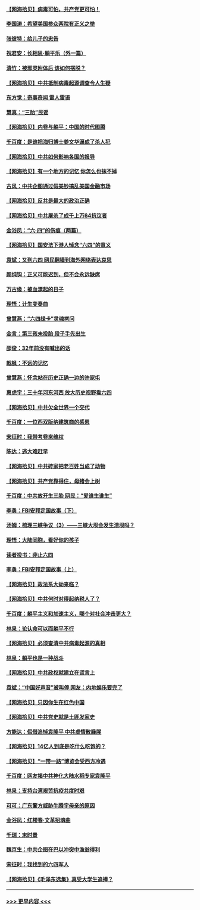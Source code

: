 #### [【网海拾贝】病毒可怕，共产党更可怕！](../pages/nsc993/n13020728.md?t=06151152) 
#### [李国涛：希望美国参众两院有正义之举](../pages/nsc993/n13020674.md?t=06151152) 
#### [张彼特：给儿子的忠告](../pages/nsc993/n13018934.md?t=06151152) 
#### [祝君安：长相思‧躺平乐（外一篇）](../pages/nsc993/n13018923.md?t=06151152) 
#### [清竹：被邪灵附体后 该如何摆脱？](../pages/nsc993/n13018877.md?t=06151152) 
#### [【网海拾贝】中共抵制病毒起源调查令人生疑](../pages/nsc993/n13017785.md?t=06151152) 
#### [东方觉：奇事奇闻 雷人雷语](../pages/nsc993/n13017577.md?t=06151152) 
#### [慧真：“三胎”民谣](../pages/nsc993/n13017394.md?t=06151152) 
#### [【网海拾贝】内卷与躺平：中国的时代图腾](../pages/nsc993/n13016128.md?t=06151152) 
#### [千百度：是谁把海归博士姜文华逼成了杀人犯](../pages/nsc993/n13015218.md?t=06151152) 
#### [【网海拾贝】中共如何影响各国的报导](../pages/nsc993/n13012599.md?t=06151152) 
#### [【网海拾贝】有一个地方的记忆 你怎么也抹不掉](../pages/nsc993/n13009802.md?t=06151152) 
#### [古风：中共企图通过假美钞搞乱美国金融市场](../pages/nsc993/n13009626.md?t=06151152) 
#### [【网海拾贝】反共是最大的政治正确](../pages/nsc993/n13007051.md?t=06151152) 
#### [【网海拾贝】中共屠杀了成千上万64抗议者](../pages/nsc993/n13002713.md?t=06151152) 
#### [金浴凤：“六·四”的伤痕（两篇）](../pages/nsc993/n13001719.md?t=06151152) 
#### [【网海拾贝】国安法下港人悼念“六四”的意义](../pages/nsc993/n13001039.md?t=06151152) 
#### [袁斌：又到六四 网民翻墙到海外网络表达哀思](../pages/nsc993/n13000995.md?t=06151152) 
#### [颜纯钩：正义可能迟到，但不会永远缺席](../pages/nsc993/n13000920.md?t=06151152) 
#### [万古缘：被血漂起的日子](../pages/nsc993/n13000914.md?t=06151152) 
#### [理悟：计生变奏曲](../pages/nsc993/n13000414.md?t=06151152) 
#### [曾慧燕：“六四绿卡”灵魂拷问](../pages/nsc993/n13000277.md?t=06151152) 
#### [金言：第三孩未投胎 段子手先出生](../pages/nsc993/n13000215.md?t=06151152) 
#### [邵俊：32年前没有喊出的话](../pages/nsc993/n13000181.md?t=06151152) 
#### [戟枫：不远的记忆](../pages/nsc993/n13000121.md?t=06151152) 
#### [曾慧燕：怀念站在历史正确一边的许家屯](../pages/nsc993/n13000073.md?t=06151152) 
#### [惠虎宇：三十年河东河西 放大历史视野看六四](../pages/nsc993/n13000018.md?t=06151152) 
#### [【网海拾贝】中共欠全世界一个交代](../pages/nsc993/n12998706.md?t=06151152) 
#### [千百度：一位西双版纳建筑商的感恩](../pages/nsc993/n12998487.md?t=06151152) 
#### [宋征时：我带考卷来维权](../pages/nsc993/n12994088.md?t=06151152) 
#### [陈达：逃大难赶早](../pages/nsc993/n12993569.md?t=06151152) 
#### [【网海拾贝】中共砖家把老百姓当成了动物](../pages/nsc993/n12993483.md?t=06151152) 
#### [【网海拾贝】共产党靠得住，母猪会上树](../pages/nsc993/n12990730.md?t=06151152) 
#### [千百度：中共放开生三胎 网民：“爱谁生谁生”](../pages/nsc993/n12990644.md?t=06151152) 
#### [李勇：FBI安邦定国故事（下）](../pages/nsc993/n12987854.md?t=06151152) 
#### [汤姆：梳理三峡争议（3）——三峡大坝会发生溃坝吗？](../pages/nsc993/n12989806.md?t=06151152) 
#### [理悟：大陆同胞，看好你的孩子](../pages/nsc993/n12989778.md?t=06151152) 
#### [读者投书：非止六四](../pages/nsc993/n12989673.md?t=06151152) 
#### [李勇：FBI安邦定国故事（上）](../pages/nsc993/n12987749.md?t=06151152) 
#### [【网海拾贝】政法系大劫来临？](../pages/nsc993/n12987596.md?t=06151152) 
#### [【网海拾贝】中共何时对得起纳税人了？](../pages/nsc993/n12985578.md?t=06151152) 
#### [千百度：躺平主义和加速主义，哪个对社会冲击更大？](../pages/nsc993/n12985512.md?t=06151152) 
#### [林泉：论认命可以而躺平不行](../pages/nsc993/n12985505.md?t=06151152) 
#### [【网海拾贝】必须查清中共病毒起源的真相](../pages/nsc993/n12984276.md?t=06151152) 
#### [林泉：躺平也是一种战斗](../pages/nsc993/n12984194.md?t=06151152) 
#### [【网海拾贝】中共政权就建立在谎言上](../pages/nsc993/n12981880.md?t=06151152) 
#### [袁斌：“中国好声音”被叫停 网友：内地娱乐要完了](../pages/nsc993/n12981826.md?t=06151152) 
#### [【网海拾贝】只因你生在红色中国](../pages/nsc993/n12979096.md?t=06151152) 
#### [【网海拾贝】中共党史就是土匪发家史](../pages/nsc993/n12976478.md?t=06151152) 
#### [方能达：假借追悼袁隆平 中共虚情散臊腥](../pages/nsc993/n12976396.md?t=06151152) 
#### [【网海拾贝】14亿人到底是吃什么吃饱的？](../pages/nsc993/n12974125.md?t=06151152) 
#### [【网海拾贝】“一带一路”博览会受西方冷遇](../pages/nsc993/n12971787.md?t=06151152) 
#### [千百度：网友揭中共神化大陆水稻专家袁隆平](../pages/nsc993/n12971733.md?t=06151152) 
#### [林泉：支持台湾艰苦抗疫共度时艰](../pages/nsc993/n12971350.md?t=06151152) 
#### [可可：广东警方威胁牛腾宇母亲的原因](../pages/nsc993/n12971100.md?t=06151152) 
#### [金浴凤：红楼春·文革招魂曲](../pages/nsc993/n12970354.md?t=06151152) 
#### [千瑞：末时景](../pages/nsc993/n12970337.md?t=06151152) 
#### [魏京生：中共企图在巴以冲突中渔翁得利](../pages/nsc993/n12970286.md?t=06151152) 
#### [宋征时：我找到的六四军人](../pages/nsc993/n12970213.md?t=06151152) 
#### [【网海拾贝】《毛泽东选集》真受大学生追捧？](../pages/nsc993/n12968779.md?t=06151152) 

----
#### [ >>> 更早内容 <<< ](../indexes/nsc993-earlier.md)
